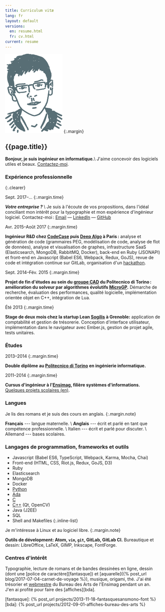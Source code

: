 ```yaml
---
title: Curriculum vitæ
lang: fr
layout: default
versions:
  en: resume.html
  fr: cv.html
current: resume
---
```


![Photo](/public/tete.svg)
{:.margin}

{{page.title}}
------

**Bonjour, je suis ingénieur en informatique.**\\
J'aime concevoir des logiciels utiles et beaux.
<a href="mailto:&#106;&#097;&#110;&#121;&#046;&#098;&#101;&#108;&#108;&#117;&#122;&#064;&#104;&#111;&#116;&#109;&#097;&#105;&#108;&#046;&#102;&#114;">Contactez-moi</a>.

### Expérience professionnelle
{:.clearer}

Sept. 2017–…
{:.margin.time}

***Votre entreprise ?*** \\
Je suis à l'écoute de vos propositions, dans l'idéal conciliant mon intérêt pour
la typographie et mon expérience d'ingénieur logiciel. Contactez-moi :
<a href="mailto:&#106;&#097;&#110;&#121;&#046;&#098;&#101;&#108;&#108;&#117;&#122;&#064;&#104;&#111;&#116;&#109;&#097;&#105;&#108;&#046;&#102;&#114;">Email</a>&nbsp;—&nbsp;<a href="http://www.linkedin.com/pub/jany-belluz/79/ba5/16b">LinkedIn</a>&nbsp;—&nbsp;<a href="https://github.com/belluzj">GitHub</a>

Avr. 2015–Août 2017
{:.margin.time}

**Ingénieur R&D chez [CodeCase](http://codecasesoftware.com/) puis
[Deep Algo](https://www.deepalgo.com/) à Paris :** analyse et génération de code
(grammaires PEG, modélisation de code, analyse de flot de données), analyse et
visualisation de graphes, infrastructure SaaS (Elasticsearch, MongoDB, RabbitMQ,
Docker), back-end en Ruby (JSONAPI) et front-end en Javascript (Babel ES6,
Webpack, Redux, GoJS), revue de code et intégration continue sur GitLab,
organisation d'un [hackathon](https://github.com/DeepAlgo/HackathonJune2017).

Sept. 2014–Fév. 2015
{:.margin.time}

**Projet de fin d'études au sein du [groupe CAD](http://www.cad.polito.it/) du Politecnico di
Torino : amélioration du solveur par algorithmes évolutifs
[MicroGP](http://ugp3.sourceforge.net/).** Démarche de recherche, évaluation
des performances, qualité logicielle, implémentation orientée objet en C++,
intégration de Lua.

Été 2013
{:.margin.time}

**Stage de deux mois chez la startup Lean [Sogilis](http://sogilis.com/) à
Grenoble:** application de comptabilité et gestion de trésorerie. Conception
d'interface utilisateur, implémentation dans le navigateur avec Ember.js,
gestion de projet agile, tests unitaires.

### Études

2013–2014
{:.margin.time}

**Double diplôme au [Politecnico di Torino](http://www.polito.it) en
ingénierie informatique.**

2011–2014
{:.margin.time}

**Cursus d'ingénieur à l'[Ensimag](http://ensimag.grenoble-inp.fr), filière
systèmes d'informations.** [Quelques projets scolaires (en)](projects.html#school).

### Langues

Je lis des romans et je suis des cours en anglais.
{:.margin.note}

**Français** --- langue maternelle. \\
**Anglais** --- écrit et parlé en tant que compétence professionnelle. \\
Italien --- écrit et parlé pour discuter. \\
Allemand --- bases scolaires.



### Langages de programmation, frameworks et outils

* Javascript (Babel ES6, TypeScript, Webpack, Karma, Mocha, Chai)
* Front-end (HTML, CSS, Riot.js, Redux, GoJS, D3)
* Ruby
* Elasticsearch
* MongoDB
* Docker
* <a href="{% post_url projects/2013-06-14-robair %}" title="Example project: a robot">Python</a>
* <a href="{% post_url projects/2013-01-15-compiler-for-java-subset %}" title="Example project: a compiler">Ada</a>
* <a href="{% post_url projects/2012-12-10-various-c-projects %}" title="Example project: a shell">C</a>
* <a href="{% post_url projects/2013-06-12-AgileTouch-distributed-scrum %}" title="Example project: augmented agile backlog">C++</a> (Qt, OpenCV)
* Java (J2EE)
* SQL
* Shell and Makefiles
{:.inline-list}

Je m'intéresse à Linux et au logiciel libre.
{:.margin.note}

**Outils de dévelopment: Atom, `vim`, `git`, GitLab, GitLab CI.**
Bureautique et dessin: LibreOffice, LaTeX, GIMP, Inkscape, FontForge.

### Centres d'intérêt

Typographie, lecture de romans et de bandes dessinées en ligne, dessin
(dont une [police de caractère][fantasque]) et
[aquarelle]({% post_url blog/2017-07-04-carnet-de-voyage %}),
musique, origami, thé.
J'ai été trésorier et [webmestre](http://bda.ensimag.fr) du Bureau des Arts de
l'Ensimag pendant un an. J'en ai profité pour faire des [affiches][bda].

[fantasque]: {% post_url projects/2013-11-18-fantasquesansmono-font %}
[bda]: {% post_url projects/2012-09-01-affiches-bureau-des-arts %}
